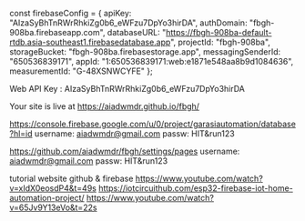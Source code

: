 const firebaseConfig = {
  apiKey: "AIzaSyBhTnRWrRhkiZg0b6_eWFzu7DpYo3hirDA",
  authDomain: "fbgh-908ba.firebaseapp.com",
  databaseURL: "https://fbgh-908ba-default-rtdb.asia-southeast1.firebasedatabase.app",
  projectId: "fbgh-908ba",
  storageBucket: "fbgh-908ba.firebasestorage.app",
  messagingSenderId: "650536839171",
  appId: "1:650536839171:web:e1871e548aa8b9d1084636",
  measurementId: "G-48XSNWCYFE"
};


Web API Key : AIzaSyBhTnRWrRhkiZg0b6_eWFzu7DpYo3hirDA

Your site is live at https://aiadwmdr.github.io/fbgh/

https://console.firebase.google.com/u/0/project/garasiautomation/database?hl=id
username: aiadwmdr@gmail.com passw: HIT&run123

https://github.com/aiadwmdr/fbgh/settings/pages
username: aiadwmdr@gmail.com passw: HIT&run123

tutorial website github & firebase
https://www.youtube.com/watch?v=xIdX0eosdP4&t=49s
https://iotcircuithub.com/esp32-firebase-iot-home-automation-project/
https://www.youtube.com/watch?v=65Jv9Y13eVo&t=22s
